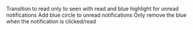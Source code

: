 Transition to read only to seen with read and blue highlight for unread notifications
Add blue circle to unread notifications
Only remove the blue when the notification is clicked/read
